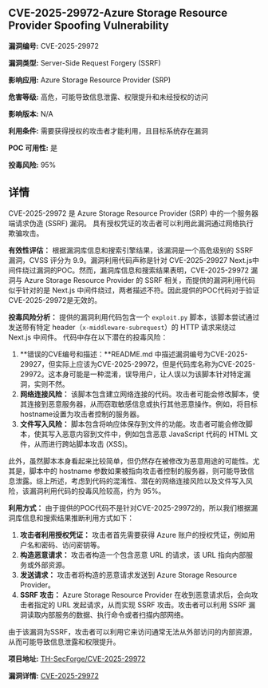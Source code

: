 ## CVE-2025-29972-Azure Storage Resource Provider Spoofing Vulnerability

**漏洞编号:** CVE-2025-29972

**漏洞类型:** Server-Side Request Forgery (SSRF)

**影响应用:** Azure Storage Resource Provider (SRP)

**危害等级:** 高危，可能导致信息泄露、权限提升和未经授权的访问

**影响版本:** N/A

**利用条件:** 需要获得授权的攻击者才能利用，且目标系统存在漏洞

**POC 可用性:** 是

**投毒风险:** 95%

## 详情

CVE-2025-29972 是 Azure Storage Resource Provider (SRP) 中的一个服务器端请求伪造 (SSRF) 漏洞。 具有授权凭证的攻击者可以利用此漏洞通过网络执行欺骗攻击。

**有效性评估：**
根据漏洞库信息和搜索引擎结果，该漏洞是一个高危级别的 SSRF 漏洞，CVSS 评分为 9.9。漏洞利用代码声称是针对 CVE-2025-29927 Next.js中间件绕过漏洞的POC。然而，漏洞库信息和搜索结果表明，CVE-2025-29972 漏洞与 Azure Storage Resource Provider 的 SSRF 相关，而提供的漏洞利用代码似乎针对的是 Next.js 中间件绕过，两者描述不符。因此提供的POC代码对于验证CVE-2025-29972是无效的。

**投毒风险分析：**
提供的漏洞利用代码包含一个 `exploit.py` 脚本，该脚本尝试通过发送带有特定 header（`x-middleware-subrequest`）的 HTTP 请求来绕过 Next.js 中间件。 代码中存在以下潜在的投毒风险：

1.  **错误的CVE编号和描述：**README.md 中描述漏洞编号为CVE-2025-29927，但实际上应该为CVE-2025-29972，但是代码库名称为CVE-2025-29972。这本身可能是一种混淆，误导用户，让人误以为该脚本针对特定漏洞，实则不然。
2.  **网络连接风险：** 该脚本包含建立网络连接的代码。攻击者可能会修改脚本，使其连接到恶意服务器，从而窃取敏感信息或执行其他恶意操作。例如，将目标hostname设置为攻击者控制的服务器。
3.  **文件写入风险：** 脚本包含将响应体保存到文件的功能。攻击者可能会修改脚本，使其写入恶意内容到文件中，例如包含恶意 JavaScript 代码的 HTML 文件，从而进行跨站脚本攻击 (XSS)。

此外，虽然脚本本身看起来比较简单，但仍然存在被修改为恶意用途的可能性。尤其是，脚本中的 hostname 参数如果被指向攻击者控制的服务器，则可能导致信息泄露。综上所述，考虑到代码的混淆性、潜在的网络连接风险以及文件写入风险，该漏洞利用代码的投毒风险较高，约为 95%。

**利用方式：**
由于提供的POC代码不是针对CVE-2025-29972的，所以我们根据漏洞库信息和搜索结果推断利用方式如下：

1.  **攻击者利用授权凭证：** 攻击者首先需要获得 Azure 账户的授权凭证，例如用户名和密码、访问密钥等。
2.  **构造恶意请求：** 攻击者构造一个包含恶意 URL 的请求，该 URL 指向内部服务或外部资源。
3.  **发送请求：** 攻击者将构造的恶意请求发送到 Azure Storage Resource Provider。
4.  **SSRF 攻击：** Azure Storage Resource Provider 在收到恶意请求后，会向攻击者指定的 URL 发起请求，从而实现 SSRF 攻击。攻击者可以利用 SSRF 漏洞读取内部服务的数据、执行命令或者扫描内部网络。

由于该漏洞为SSRF，攻击者可以利用它来访问通常无法从外部访问的内部资源，从而可能导致信息泄露和权限提升。

**项目地址:** [TH-SecForge/CVE-2025-29972](https://github.com/TH-SecForge/CVE-2025-29972)

**漏洞详情:** [CVE-2025-29972](https://nvd.nist.gov/vuln/detail/CVE-2025-29972)